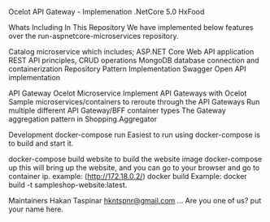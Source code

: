Ocelot API Gateway - Implemenation .NetCore 5.0
HxFood

Whats Including In This Repository
We have implemented below features over the run-aspnetcore-microservices repository.

Catalog microservice which includes;
ASP.NET Core Web API application
REST API principles, CRUD operations
MongoDB database connection and containerization
Repository Pattern Implementation
Swagger Open API implementation

API Gateway Ocelot Microservice
Implement API Gateways with Ocelot
Sample microservices/containers to reroute through the API Gateways
Run multiple different API Gateway/BFF container types
The Gateway aggregation pattern in Shopping.Aggregator

Development
docker-compose run
Easiest to run using docker-compose is to build and start it.

docker-compose build website to build the website image
docker-compose up this will bring up the website, and you can go to your browser and go to container ip. example: (http://172.18.0.2/)
docker build
Example: docker build -t sampleshop-website:latest.

Maintainers
Hakan Taspinar hkntspnr@gmail.com
...
Are you one of us? put your name here.
